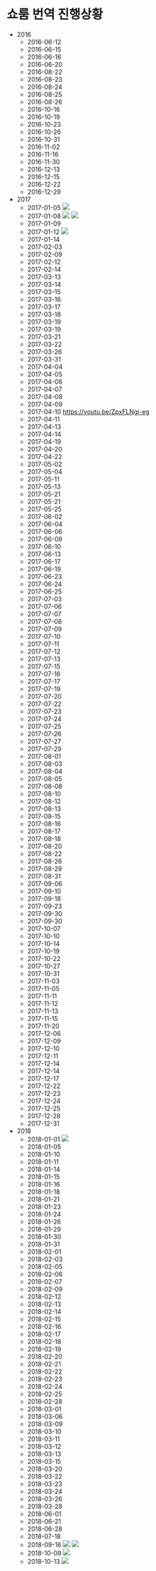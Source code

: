 # 쇼룸 번역 진행상황

- 2016
  - 2016-06-12
  - 2016-06-15
  - 2016-06-16
  - 2016-06-20
  - 2016-08-22
  - 2016-08-23
  - 2016-08-24
  - 2016-08-25
  - 2016-08-26
  - 2016-10-16
  - 2016-10-19
  - 2016-10-23
  - 2016-10-26
  - 2016-10-31
  - 2016-11-02
  - 2016-11-16
  - 2016-11-30
  - 2016-12-13
  - 2016-12-15
  - 2016-12-22
  - 2016-12-29
- 2017
  - 2017-01-05 ![][tran]
  - 2017-01-08 ![][tran] ![][sub]
  - 2017-01-09
  - 2017-01-12 ![][wip]
  - 2017-01-14
  - 2017-02-03
  - 2017-02-09
  - 2017-02-12
  - 2017-02-14
  - 2017-03-13
  - 2017-03-14
  - 2017-03-15
  - 2017-03-16
  - 2017-03-17
  - 2017-03-18
  - 2017-03-19
  - 2017-03-19
  - 2017-03-21
  - 2017-03-22
  - 2017-03-26
  - 2017-03-31
  - 2017-04-04
  - 2017-04-05
  - 2017-04-06
  - 2017-04-07
  - 2017-04-08
  - 2017-04-09
  - 2017-04-10 https://youtu.be/ZpxFLNgj-eg
  - 2017-04-11
  - 2017-04-13
  - 2017-04-14
  - 2017-04-19
  - 2017-04-20
  - 2017-04-22
  - 2017-05-02
  - 2017-05-04
  - 2017-05-11
  - 2017-05-13
  - 2017-05-21
  - 2017-05-21
  - 2017-05-25
  - 2017-06-02
  - 2017-06-04
  - 2017-06-06
  - 2017-06-09
  - 2017-06-10
  - 2017-06-13
  - 2017-06-17
  - 2017-06-19
  - 2017-06-23
  - 2017-06-24
  - 2017-06-25
  - 2017-07-03
  - 2017-07-06
  - 2017-07-07
  - 2017-07-08
  - 2017-07-09
  - 2017-07-10
  - 2017-07-11
  - 2017-07-12
  - 2017-07-13
  - 2017-07-15
  - 2017-07-16
  - 2017-07-17
  - 2017-07-19
  - 2017-07-20
  - 2017-07-22
  - 2017-07-23
  - 2017-07-24
  - 2017-07-25
  - 2017-07-26
  - 2017-07-27
  - 2017-07-29
  - 2017-08-01
  - 2017-08-03
  - 2017-08-04
  - 2017-08-05
  - 2017-08-08
  - 2017-08-10
  - 2017-08-12
  - 2017-08-13
  - 2017-08-15
  - 2017-08-16
  - 2017-08-17
  - 2017-08-18
  - 2017-08-20
  - 2017-08-22
  - 2017-08-26
  - 2017-08-29
  - 2017-08-31
  - 2017-09-06
  - 2017-09-10
  - 2017-09-18
  - 2017-09-23
  - 2017-09-30
  - 2017-09-30
  - 2017-10-07
  - 2017-10-10
  - 2017-10-14
  - 2017-10-19
  - 2017-10-22
  - 2017-10-27
  - 2017-10-31
  - 2017-11-03
  - 2017-11-05
  - 2017-11-11
  - 2017-11-12
  - 2017-11-13
  - 2017-11-15
  - 2017-11-20
  - 2017-12-06
  - 2017-12-09
  - 2017-12-10
  - 2017-12-11
  - 2017-12-14
  - 2017-12-14
  - 2017-12-17
  - 2017-12-22
  - 2017-12-23
  - 2017-12-24
  - 2017-12-25
  - 2017-12-28
  - 2017-12-31
- 2018
  - 2018-01-01 ![][sub]
  - 2018-01-05
  - 2018-01-10
  - 2018-01-11
  - 2018-01-14
  - 2018-01-15
  - 2018-01-16
  - 2018-01-18
  - 2018-01-21
  - 2018-01-23
  - 2018-01-24
  - 2018-01-26
  - 2018-01-29
  - 2018-01-30
  - 2018-01-31
  - 2018-02-01
  - 2018-02-03
  - 2018-02-05
  - 2018-02-06
  - 2018-02-07
  - 2018-02-09
  - 2018-02-12
  - 2018-02-13
  - 2018-02-14
  - 2018-02-15
  - 2018-02-16
  - 2018-02-17
  - 2018-02-18
  - 2018-02-19
  - 2018-02-20
  - 2018-02-21
  - 2018-02-22
  - 2018-02-23
  - 2018-02-24
  - 2018-02-25
  - 2018-02-28
  - 2018-03-01
  - 2018-03-06
  - 2018-03-09
  - 2018-03-10
  - 2018-03-11
  - 2018-03-12
  - 2018-03-13
  - 2018-03-15
  - 2018-03-20
  - 2018-03-22
  - 2018-03-23
  - 2018-03-24
  - 2018-03-26
  - 2018-03-28
  - 2018-06-01
  - 2018-06-21
  - 2018-06-28
  - 2018-07-18
  - 2018-09-16 ![][tran] ![][sub]
  - 2018-10-09 ![][sub]
  - 2018-10-13 ![][tran]


[tran]: https://img.shields.io/badge/-%EB%B2%88%EC%97%AD-green.svg
[sub]: https://img.shields.io/badge/-%EC%9E%90%EB%A7%89-blue.svg
[wip]: https://img.shields.io/badge/-%EC%9E%91%EC%97%85%EC%A4%91-yellow.svg

